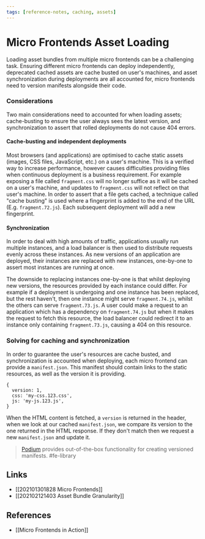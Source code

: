 ```yaml
---
tags: [reference-notes, caching, assets]
---
```


# Micro Frontends Asset Loading

Loading asset bundles from multiple micro frontends can be a challenging task. Ensuring different micro frontends can deploy independently, deprecated cached assets are cache busted on user's machines, and asset synchronization during deployments are all accounted for, micro frontends need to version manifests alongside their code.

### Considerations
Two main considerations need to accounted for when loading assets; cache-busting to ensure the user always sees the latest version, and synchronization to assert that rolled deployments do not cause 404 errors.

#### Cache-busting and independent deployments
Most browsers (and applications) are optimised to cache static assets (images, CSS files, JavaScript, etc.) on a user's machine. This is a verified way to increase performance, however causes difficulties providing files when continuous deployment is a business requirement. For example exposing a file called `fragment.css` will no longer suffice as it will be cached on a user's machine, and updates to `fragment.css` will not reflect on that user's machine. In order to assert that a file gets cached, a technique called "cache busting" is used where a fingerprint is added to the end of the URL (E.g. `fragment.72.js`). Each subsequent deployment will add a new fingerprint.

#### Synchronization
In order to deal with high amounts of traffic, applications usually run multiple instances, and a load balancer is then used to distribute requests evenly across these instances. As new versions of an application are deployed, their instances are replaced with new instances, one-by-one to assert most instances are running at once.

The downside to replacing instances one-by-one is that whilst deploying new versions, the resources provided by each instance could differ. For example if a deployment is undergoing and one instance has been replaced, but the rest haven't, then one instance might serve `fragment.74.js`, whilst the others can serve `fragment.73.js`. A user could make a request to an application which has a dependency on `fragment.74.js` but when it makes the request to fetch this resource, the load balancer could redirect it to an instance only containing `fragment.73.js`, causing a 404 on this resource.

### Solving for caching and synchronization
In order to guarantee the user's resources are cache busted, and synchronization is accounted when deploying, each micro frontend can provide a `manifest.json`. This manifest should contain links to the static resources, as well as the version it is providing.
```
{
  version: 1,
  css: 'my-css.123.css',
  js: 'my-js.123.js',
}
```

When the HTML content is fetched, a `version` is returned in the header, when we look at our cached `manifest.json`, we compare its version to the one returned in the HTML response. If they don't match then we request a new `manifest.json` and update it. 

> [Podium](https://podium-lib.io/) provides out-of-the-box functionality for creating versioned manifests. #fe-library


## Links
- [[202101301828 Micro Frontends]]
- [[202102121403 Asset Bundle Granularity]]

## References
- [[Micro Frontends in Action]]